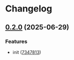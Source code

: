 # Changelog

## [0.2.0](https://github.com/ZeroOneJs/markdown-design/compare/vue-markdown-design-v0.1.1...vue-markdown-design-v0.2.0) (2025-06-29)


### Features

* init ([7347813](https://github.com/ZeroOneJs/markdown-design/commit/73478138f5096d5ce89ef64c2e95471cad7d4244))
